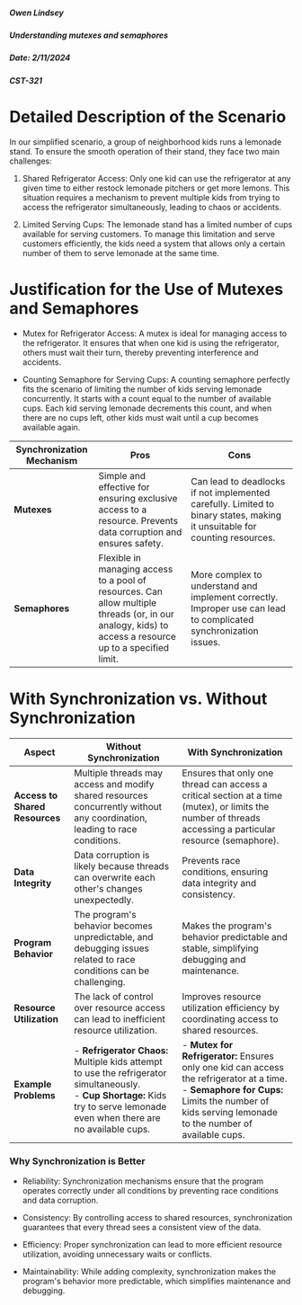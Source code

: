 ##### Owen Lindsey
##### Understanding mutexes and semaphores
##### Date: 2/11/2024
##### CST-321

# Detailed Description of the Scenario
In our simplified scenario, a group of neighborhood kids runs a lemonade stand. To ensure the smooth operation of their stand, they face two main challenges:

1. Shared Refrigerator Access: Only one kid can use the refrigerator at any given time to either restock lemonade pitchers or get more lemons. This situation requires a mechanism to prevent multiple kids from trying to access the refrigerator simultaneously, leading to chaos or accidents.

2. Limited Serving Cups: The lemonade stand has a limited number of cups available for serving customers. To manage this limitation and serve customers efficiently, the kids need a system that allows only a certain number of them to serve lemonade at the same time.

# Justification for the Use of Mutexes and Semaphores

- Mutex for Refrigerator Access: A mutex is ideal for managing access to the refrigerator. It ensures that when one kid is using the refrigerator, others must wait their turn, thereby preventing interference and accidents.

- Counting Semaphore for Serving Cups: A counting semaphore perfectly fits the scenario of limiting the number of kids serving lemonade concurrently. It starts with a count equal to the number of available cups. Each kid serving lemonade decrements this count, and when there are no cups left, other kids must wait until a cup becomes available again.

| Synchronization Mechanism | Pros   | Cons   |
|------------|--------------|------------------|
| **Mutexes**               | Simple and effective for ensuring exclusive access to a resource. Prevents data corruption and ensures safety. | Can lead to deadlocks if not implemented carefully. Limited to binary states, making it unsuitable for counting resources. |
| **Semaphores**            | Flexible in managing access to a pool of resources. Can allow multiple threads (or, in our analogy, kids) to access a resource up to a specified limit. | More complex to understand and implement correctly. Improper use can lead to complicated synchronization issues. |

# With Synchronization vs. Without Synchronization

| Aspect                    | Without Synchronization                                                                                                    | With Synchronization                                                                                                  |
|---------------------------|----------------------------------------------------------------------------------------------------------------------------|-----------------------------------------------------------------------------------------------------------------------|
| **Access to Shared Resources** | Multiple threads may access and modify shared resources concurrently without any coordination, leading to race conditions. | Ensures that only one thread can access a critical section at a time (mutex), or limits the number of threads accessing a particular resource (semaphore). |
| **Data Integrity**        | Data corruption is likely because threads can overwrite each other's changes unexpectedly.                                 | Prevents race conditions, ensuring data integrity and consistency.                                                    |
| **Program Behavior**      | The program's behavior becomes unpredictable, and debugging issues related to race conditions can be challenging.          | Makes the program's behavior predictable and stable, simplifying debugging and maintenance.                            |
| **Resource Utilization**  | The lack of control over resource access can lead to inefficient resource utilization.                                     | Improves resource utilization efficiency by coordinating access to shared resources.                                   |
| **Example Problems**      | - **Refrigerator Chaos:** Multiple kids attempt to use the refrigerator simultaneously. <br> - **Cup Shortage:** Kids try to serve lemonade even when there are no available cups. | - **Mutex for Refrigerator:** Ensures only one kid can access the refrigerator at a time. <br> - **Semaphore for Cups:** Limits the number of kids serving lemonade to the number of available cups. |


### Why Synchronization is Better

- Reliability: Synchronization mechanisms ensure that the program operates correctly under all conditions by preventing race conditions and data corruption.

- Consistency: By controlling access to shared resources, synchronization guarantees that every thread sees a consistent view of the data.

- Efficiency: Proper synchronization can lead to more efficient resource utilization, avoiding unnecessary waits or conflicts.

- Maintainability: While adding complexity, synchronization makes the program's behavior more predictable, which simplifies maintenance and debugging.
